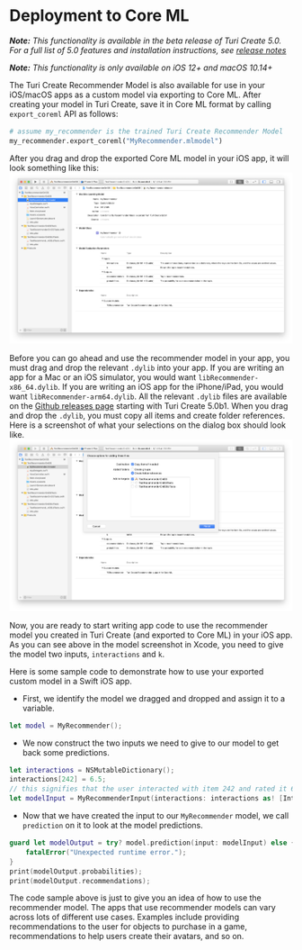 # Deployment to Core ML

***Note:*** *This functionality is available in the beta release of Turi Create 5.0. For a 
full list of 5.0 features and installation instructions, see 
[release notes](https://github.com/apple/turicreate/releases/tag/5.0b1)*

***Note:*** *This functionality is only available on iOS 12+ and macOS 10.14+*

The Turi Create Recommender Model is also available for use in your iOS/macOS
apps as a custom model via exporting to Core ML. After creating your model in Turi
Create, save it in Core ML format by calling `export_coreml` API as follows:

```python
# assume my_recommender is the trained Turi Create Recommender Model
my_recommender.export_coreml("MyRecommender.mlmodel")
```

After you drag and drop the exported Core ML model in your iOS app, it will look something like this:
![Core ML Model Screenshot in Xcode](xcode-mlmodel-shot.png)

Before you can go ahead and use the recommender model in your app, you must
drag and drop the relevant `.dylib` into your app. If you are writing an app 
for a Mac or an iOS simulator, you would want `libRecommender-x86_64.dylib`. 
If you are writing an iOS app for the iPhone/iPad, you would want 
`libRecommender-arm64.dylib`. 
All the relevant `.dylib` files are available on the 
[Github releases page](https://github.com/apple/turicreate/releases) 
starting with Turi Create 5.0b1.
When you drag and drop the `.dylib`, you must copy all items and create folder 
references. Here is a screenshot of what your selections on the dialog box 
should look like.
![libRecommender drag and drop](libRecommender-drag-drop-shot.png)

Now, you are ready to start writing app code to use the recommender model you
created in Turi Create (and exported to Core ML) in your iOS app. 
As you can see above in the model screenshot in Xcode, you need to give the 
model two inputs, `interactions` and `k`. 

Here is some sample code to demonstrate how to use your exported custom model in a Swift
iOS app. 

* First, we identify the model we dragged and dropped and assign it to a variable. 

```swift
let model = MyRecommender();
```

* We now construct the two inputs we need to give to our model to get back some
predictions.

```swift
let interactions = NSMutableDictionary();
interactions[242] = 6.5; 
// this signifies that the user interacted with item 242 and rated it 6.5 on their scale.
let modelInput = MyRecommenderInput(interactions: interactions as! [Int64 : Double], k: 1);
```

* Now that we have created the input to our `MyRecommender` model, we call `prediction`
on it to look at the model predictions. 

```swift
guard let modelOutput = try? model.prediction(input: modelInput) else {
    fatalError("Unexpected runtime error.");
}
print(modelOutput.probabilities);
print(modelOutput.recommendations);

```

The code sample above is just to give you an idea of how to use the recommender model.
The apps that use recommender models can vary across lots of different use cases. 
Examples include providing recommendations to the user for objects to purchase 
in a game, recommendations to help users create their avatars, and so on.
